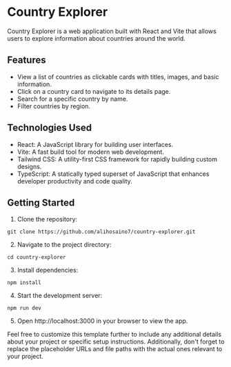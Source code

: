# Country Explorer

Country Explorer is a web application built with React and Vite that allows users to explore information about countries around the world.

## Features

- View a list of countries as clickable cards with titles, images, and basic information.
- Click on a country card to navigate to its details page.
- Search for a specific country by name.
- Filter countries by region.

## Technologies Used

- React: A JavaScript library for building user interfaces.
- Vite: A fast build tool for modern web development.
- Tailwind CSS: A utility-first CSS framework for rapidly building custom designs.
- TypeScript: A statically typed superset of JavaScript that enhances developer productivity and code quality.



## Getting Started

1. Clone the repository:

```
git clone https://github.com/alihosaino7/country-explorer.git
```

2. Navigate to the project directory:

```
cd country-explorer
```

3. Install dependencies:

```
npm install
```

4. Start the development server:

```
npm run dev
```

5. Open http://localhost:3000 in your browser to view the app.

Feel free to customize this template further to include any additional details about your project or specific setup instructions. Additionally, don't forget to replace the placeholder URLs and file paths with the actual ones relevant to your project.